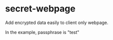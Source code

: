 # secret-webpage

Add encrypted data easily to client only webpage.

In the example, passphrase is "test"
